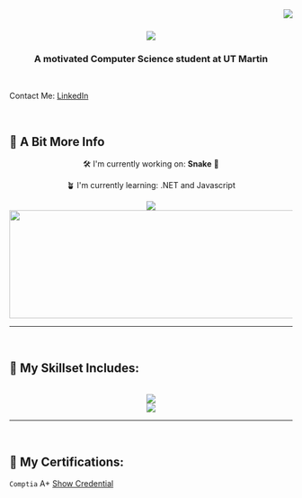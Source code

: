 <img align="right" src="https://visitor-badge.laobi.icu/badge?page_id=josiahtripp.josiahtripp" />

<h1 align="center">
  <img src="https://readme-typing-svg.herokuapp.com/?font=Righteous&size=35&center=true&vCenter=true&width=500&height=70&duration=4000&lines=Hi+There!+👋;+I'm+Josiah+Tripp!;" />
</h1>

<h3 align = "center">A motivated Computer Science student at UT Martin</h3>
<br>
<p align="left">Contact Me: <a href ="https://www.linkedin.com/in/josiah-tripp/">LinkedIn</a></p>

<br>
<h2>🔎 A Bit More Info</h2>
<div align="center">

🛠️ I'm currently working on: **Snake** 🐍

🪴 I'm currently learning: .NET and Javascript

<img src="https://github-readme-stats.anuraghazra1.vercel.app/api?username=josiahtripp&show_icons=true&theme=nightowl"/>
<br>
<img src="https://github-readme-stats.vercel.app/api/top-langs?username=josiahtripp&langs_count=10&show_icons=true&locale=en&layout=compact&theme=nightowl&hide=html" height="192px"  width="600px"/>

</div>
<hr>

<br>
<h2>🔧 My Skillset Includes:</h2>
<br>

<div align="center">
  <img src="https://skillicons.dev/icons?i=c,cpp,cs,py,html"/>
  <br>
  <img src="https://skillicons.dev/icons?i=blender,git,github,vscode,emacs,linux,ubuntu"/>
</div>
<hr>

<br>

<h2>📃 My Certifications:</h2>

<div align="left">

  `Comptia` A+ <a href="https://www.credly.com/badges/40c48cd1-4179-4764-9f64-916190af429b/public_url">Show Credential</a>
</div>
